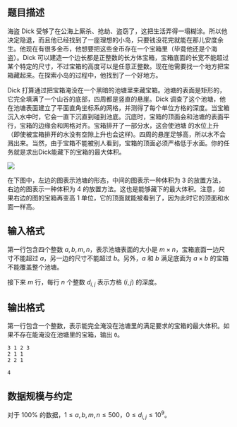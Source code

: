 ## 题目描述

海盗 Dick 受够了在公海上厮杀、抢劫、盗窃了，这把生活弄得一塌糊涂。所以他决定隐退，而且他已经找到了一座理想的小岛，只要钱没花完就能在那儿安度余生。他现在有很多金币，他想要把这些金币存在一个宝箱里（毕竟他还是个海盗）。Dick 可以建造一个边长都是正整数的长方体宝箱，宝箱底面的长宽不能超过某个特定的尺寸，不过宝箱的高度可以是任意正整数。现在他需要找一个地方把宝箱藏起来。在探索小岛的过程中，他找到了一个好地方。

Dick 打算通过把宝箱淹没在一个黑暗的池塘里来藏宝箱。池塘的表面是矩形的，它完全填满了一个山谷的底部，四周都是竖直的悬崖。Dick 调查了这个池塘，他在池塘表面建立了平面直角坐标系的网格，并测得了每个单位方格的深度。当宝箱沉入水中时，它会一直下沉直到碰到池底。沉底时，宝箱的顶面会和池塘的表面平行，宝箱的边缘会和网格对齐。宝箱排开了一部分水，这会使池塘 的水位上升（即使被宝箱排开的水没有空隙上升也会这样)。四周的悬崖足够高，所以水不会溅出来。当然，由于宝箱不能被别人看到，宝箱的顶面必须严格低于水面。你的任务就是求出Dick能藏下的宝箱的最大体积。

![](file://pic1.png)

在下图中，左边的图表示池塘的形态，中间的图表示一种体积为 $3$ 的放置方法，右边的图表示一种体积为 $4$ 的放置方法。这也是能够藏下的最大体积。注意，如果右边的图的宝箱再变高 $1$ 单位，它的顶面就能被看到了，因为此时它的顶面和水面一样高。

## 输入格式

第一行包含四个整数 $a,b,m,n$，表示池塘表面的大小是 $m\times n$，宝箱底面一边尺寸不能超过 $a$，另一边的尺寸不能超过 $b$。另外，$a$ 和 $b$ 满足底面为 $a\times b$ 的宝箱不能覆盖整个池塘。

接下来 $m$ 行，每行 $n$ 个整数 $d_{i,j}$ 表示方格 $(i, j)$ 的深度。

## 输出格式

第一行包含一个整数，表示能完全淹没在池塘里的满足要求的宝箱的最大体积。如果不存在能淹没在池塘里的宝箱，输出 `0`。

```input1
3 1 2 3
2 1 1
2 2 1
```

```output1
4
```

## 数据规模与约定

对于 $100\%$ 的数据，$1\leq a,b,m,n\leq 500$，$0\leq d_{i,j}\leq 10^9$。

